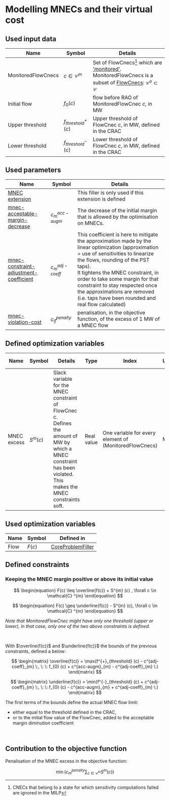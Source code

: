 # Modelling MNECs and their virtual cost

## Used input data

| Name               | Symbol                   | Details                                                                                                                                                                                                                             |
|--------------------|--------------------------|-------------------------------------------------------------------------------------------------------------------------------------------------------------------------------------------------------------------------------------|
| MonitoredFlowCnecs | $c \in \mathcal{C} ^{m}$ | Set of FlowCnecs[^1] which are ['monitored'](/input-data/crac/json.md#optimised-and-monitored-cnecs). MonitoredFlowCnecs is a subset of [FlowCnecs](../core-problem-filler.md#used-input-data): $\mathcal{C} ^{o} \subset \mathcal{C}$ |
| Initial flow       | $f_{0} (c)$              | flow before RAO of MonitoredFlowCnec $c$, in MW                                                                                                                                                                                     |
| Upper threshold    | $f^{+}_{threshold} (c)$  | Upper threshold of FlowCnec $c$, in MW, defined in the CRAC                                                                                                                                                                         |
| Lower threshold    | $f^{-}_{threshold} (c)$  | Lower threshold of FlowCnec $c$, in MW, defined in the CRAC                                                                                                                                                                         |

[^1]: CNECs that belong to a state for which sensitivity computations failed are ignored in the MILP

## Used parameters

| Name                                                                                                | Symbol              | Details                                                                                                                                                                                                                                                                                                                                                                             |
|-----------------------------------------------------------------------------------------------------|---------------------|-------------------------------------------------------------------------------------------------------------------------------------------------------------------------------------------------------------------------------------------------------------------------------------------------------------------------------------------------------------------------------------|
| [MNEC extension](/parameters.md#mnec-extension)                                           |                     | This filler is only used if this extension is defined                                                                                                                                                                                                                                                                                                                               |
| [mnec-acceptable-margin-decrease](/parameters.md#acceptable-margin-decrease)              | $c^{acc-augm}_{m}$  | The decrease of the initial margin that is allowed by the optimisation on MNECs.                                                                                                                                                                                                                                                                                                    |
| [mnec-constraint-adjustment-coefficient](/parameters.md#constraint-adjustment-coefficient) | $c^{adj-coeff}_{m}$ | This coefficient is here to mitigate the approximation made by the linear optimization (approximation = use of sensitivities to linearize the flows, rounding of the PST taps). <br> It tightens the MNEC constraint, in order to take some margin for that constraint to stay respected once the approximations are removed (i.e. taps have been rounded and real flow calculated) |
| [mnec-violation-cost](/parameters.md#violation-cost)                                      | $c^{penalty}_{lf}$  | penalisation, in the objective function, of the excess of 1 MW of a MNEC flow                                                                                                                                                                                                                                                                                                       |

## Defined optimization variables

| Name        | Symbol      | Details                                                                                                                                                                      | Type       | Index                                                  | Unit | Lower bound | Upper bound |
|-------------|-------------|------------------------------------------------------------------------------------------------------------------------------------------------------------------------------|------------|--------------------------------------------------------|------|-------------|-------------|
| MNEC excess | $S^{m} (c)$ | Slack variable for the MNEC constraint of FlowCnec c. <br> Defines the amount of MW by which a MNEC constraint has been violated. <br> This makes the MNEC constraints soft. | Real value | One variable for every element of (MonitoredFlowCnecs) | MW   | 0           | $+\infty$   |

## Used optimization variables

| Name | Symbol | Defined in                                                                 |
|------|--------|----------------------------------------------------------------------------|
| Flow | $F(c)$ | [CoreProblemFiller](../core-problem-filler.md#defined-optimization-variables) |

## Defined constraints

### Keeping the MNEC margin positive or above its initial value

$$
\begin{equation}
F(c) \leq \overline{f(c)} + S^{m} (c) , \forall c \in \mathcal{C} ^{m}
\end{equation}
$$

$$
\begin{equation}
F(c) \geq \underline{f(c)} - S^{m} (c), \forall c \in \mathcal{C} ^{m}
\end{equation}
$$

*Note that MonitoredFlowCnec might have only one threshold (upper or lower), in that case, only one of the two above
constraints is defined.*

<br>

With $\overline{f(c)}$ and $\underline{f(c)}$ the bounds of the previous constraints, defined a below:

$$
\begin{matrix}
\overline{f(c)} = \max(f^{+}_{threshold} (c) - c^{adj-coeff}_{m} \:, \: \:
f_{0} (c) + c^{acc-augm}_{m} - c^{adj-coeff}_{m} \:)
\end{matrix}
$$

$$
\begin{matrix}
\underline{f(c)} = \min(f^{-}_{threshold} (c) + c^{adj-coeff}_{m} \:, \: \:
f_{0} (c) - c^{acc-augm}_{m} + c^{adj-coeff}_{m} \:)
\end{matrix}
$$

The first terms of the bounds define the actual MNEC flow limit:

- either equal to the threshold defined in the CRAC,
- or to the initial flow value of the FlowCnec, added to the acceptable margin diminution coefficient

<br>

## Contribution to the objective function

Penalisation of the MNEC excess in the objective function:

$$
\begin{equation}
\min (c^{penalty}_{m} \sum_{c \in \mathcal{C} ^{m}} S^{m} (c))
\end{equation}
$$